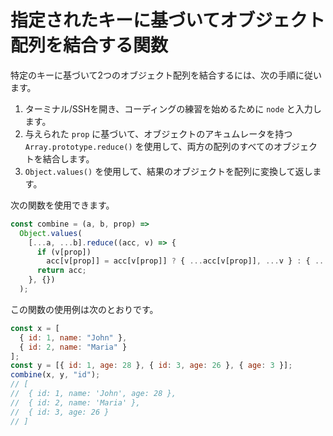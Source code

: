 # 指定されたキーに基づいてオブジェクト配列を結合する関数

特定のキーに基づいて2つのオブジェクト配列を結合するには、次の手順に従います。

1. ターミナル/SSHを開き、コーディングの練習を始めるために `node` と入力します。
2. 与えられた `prop` に基づいて、オブジェクトのアキュムレータを持つ `Array.prototype.reduce()` を使用して、両方の配列のすべてのオブジェクトを結合します。
3. `Object.values()` を使用して、結果のオブジェクトを配列に変換して返します。

次の関数を使用できます。

```js
const combine = (a, b, prop) =>
  Object.values(
    [...a, ...b].reduce((acc, v) => {
      if (v[prop])
        acc[v[prop]] = acc[v[prop]] ? { ...acc[v[prop]], ...v } : { ...v };
      return acc;
    }, {})
  );
```

この関数の使用例は次のとおりです。

```js
const x = [
  { id: 1, name: "John" },
  { id: 2, name: "Maria" }
];
const y = [{ id: 1, age: 28 }, { id: 3, age: 26 }, { age: 3 }];
combine(x, y, "id");
// [
//  { id: 1, name: 'John', age: 28 },
//  { id: 2, name: 'Maria' },
//  { id: 3, age: 26 }
// ]
```
